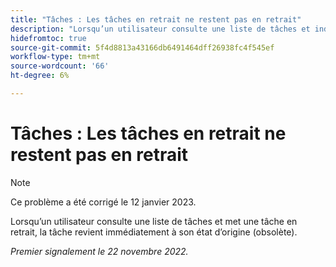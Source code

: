 ```yaml
---
title: "Tâches : Les tâches en retrait ne restent pas en retrait"
description: "Lorsqu’un utilisateur consulte une liste de tâches et indente une tâche, la tâche revient immédiatement à son état d’origine (obsolète)."
hidefromtoc: true
source-git-commit: 5f4d8813a43166db6491464dff26938fc4f545ef
workflow-type: tm+mt
source-wordcount: '66'
ht-degree: 6%

---
```



# Tâches : Les tâches en retrait ne restent pas en retrait

>[!NOTE]
>
>Ce problème a été corrigé le 12 janvier 2023.

Lorsqu’un utilisateur consulte une liste de tâches et met une tâche en retrait, la tâche revient immédiatement à son état d’origine (obsolète).

_Premier signalement le 22 novembre 2022._

